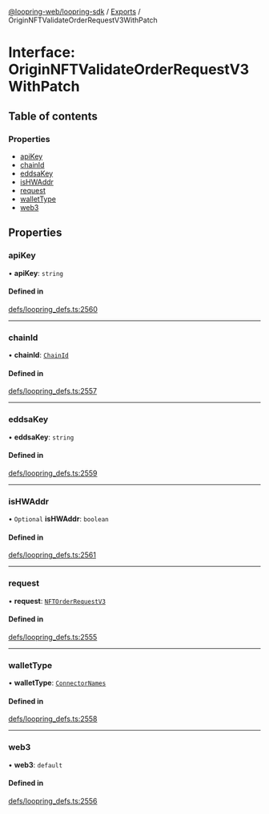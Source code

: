 [@loopring-web/loopring-sdk](../README.md) / [Exports](../modules.md) / OriginNFTValidateOrderRequestV3WithPatch

# Interface: OriginNFTValidateOrderRequestV3WithPatch

## Table of contents

### Properties

- [apiKey](OriginNFTValidateOrderRequestV3WithPatch.md#apikey)
- [chainId](OriginNFTValidateOrderRequestV3WithPatch.md#chainid)
- [eddsaKey](OriginNFTValidateOrderRequestV3WithPatch.md#eddsakey)
- [isHWAddr](OriginNFTValidateOrderRequestV3WithPatch.md#ishwaddr)
- [request](OriginNFTValidateOrderRequestV3WithPatch.md#request)
- [walletType](OriginNFTValidateOrderRequestV3WithPatch.md#wallettype)
- [web3](OriginNFTValidateOrderRequestV3WithPatch.md#web3)

## Properties

### apiKey

• **apiKey**: `string`

#### Defined in

[defs/loopring_defs.ts:2560](https://github.com/Loopring/loopring_sdk/blob/24fdf4c/src/defs/loopring_defs.ts#L2560)

___

### chainId

• **chainId**: [`ChainId`](../enums/ChainId.md)

#### Defined in

[defs/loopring_defs.ts:2557](https://github.com/Loopring/loopring_sdk/blob/24fdf4c/src/defs/loopring_defs.ts#L2557)

___

### eddsaKey

• **eddsaKey**: `string`

#### Defined in

[defs/loopring_defs.ts:2559](https://github.com/Loopring/loopring_sdk/blob/24fdf4c/src/defs/loopring_defs.ts#L2559)

___

### isHWAddr

• `Optional` **isHWAddr**: `boolean`

#### Defined in

[defs/loopring_defs.ts:2561](https://github.com/Loopring/loopring_sdk/blob/24fdf4c/src/defs/loopring_defs.ts#L2561)

___

### request

• **request**: [`NFTOrderRequestV3`](../modules.md#nftorderrequestv3)

#### Defined in

[defs/loopring_defs.ts:2555](https://github.com/Loopring/loopring_sdk/blob/24fdf4c/src/defs/loopring_defs.ts#L2555)

___

### walletType

• **walletType**: [`ConnectorNames`](../enums/ConnectorNames.md)

#### Defined in

[defs/loopring_defs.ts:2558](https://github.com/Loopring/loopring_sdk/blob/24fdf4c/src/defs/loopring_defs.ts#L2558)

___

### web3

• **web3**: `default`

#### Defined in

[defs/loopring_defs.ts:2556](https://github.com/Loopring/loopring_sdk/blob/24fdf4c/src/defs/loopring_defs.ts#L2556)
